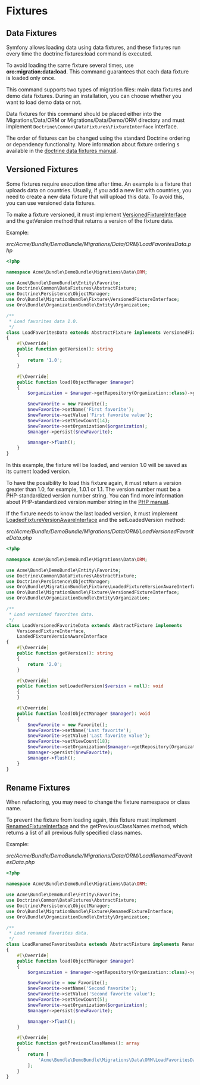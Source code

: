<a id="backend-entities-fixtures"></a>

# Fixtures

## Data Fixtures

Symfony allows loading data using data fixtures, and these fixtures run every time the doctrine:fixtures:load command is executed.

To avoid loading the same fixture several times, use **oro:migration:data:load**. This command guarantees that each data fixture is loaded only once.

This command supports two types of migration files: main data fixtures and demo data fixtures. During an installation, you can choose whether you want to load demo data or not.

Data fixtures for this command should be placed either into the Migrations/Data/ORM or Migrations/Data/Demo/ORM directory and must implement `Doctrine\Common\DataFixtures\FixtureInterface` interface.

The order of fixtures can be changed using the standard Doctrine ordering or dependency functionality. More information about fixture ordering s available in the <a href="https://github.com/doctrine/data-fixtures#fixture-ordering" target="_blank">doctrine data fixtures manual</a>.

## Versioned Fixtures

Some fixtures require execution time after time. An example is a fixture that uploads data on countries. Usually, if you add a new list with countries, you need to create a new data fixture that will upload this data. To avoid this, you can use versioned data fixtures.

To make a fixture versioned, it must implement <a href="https://github.com/oroinc/platform/tree/6.1/src/Oro/Bundle/MigrationBundle/Fixture/VersionedFixtureInterface.php" target="_blank">VersionedFixtureInterface</a> and the getVersion method that returns a version of the fixture data.

Example:

*src/Acme/Bundle/DemoBundle/Migrations/Data/ORM/LoadFavoritesData.php*
```php
<?php

namespace Acme\Bundle\DemoBundle\Migrations\Data\ORM;

use Acme\Bundle\DemoBundle\Entity\Favorite;
use Doctrine\Common\DataFixtures\AbstractFixture;
use Doctrine\Persistence\ObjectManager;
use Oro\Bundle\MigrationBundle\Fixture\VersionedFixtureInterface;
use Oro\Bundle\OrganizationBundle\Entity\Organization;

/**
 * Load favorites data 1.0.
 */
class LoadFavoritesData extends AbstractFixture implements VersionedFixtureInterface
{
    #[\Override]
    public function getVersion(): string
    {
        return '1.0';
    }

    #[\Override]
    public function load(ObjectManager $manager)
    {
        $organization = $manager->getRepository(Organization::class)->getFirst();

        $newFavorite = new Favorite();
        $newFavorite->setName('First favorite');
        $newFavorite->setValue('First favorite value');
        $newFavorite->setViewCount(14);
        $newFavorite->setOrganization($organization);
        $manager->persist($newFavorite);

        $manager->flush();
    }
}
```

In this example, the fixture will be loaded, and version 1.0 will be saved as its current loaded version.

To have the possibility to load this fixture again, it must return a version greater than 1.0, for example, 1.0.1 or 1.1. The version number must be a PHP-standardized version number string. You can find more information about PHP-standardized version number string in the <a href="http://php.net/manual/en/function.version-compare.php" target="_blank">PHP manual</a>.

If the fixture needs to know the last loaded version, it must implement <a href="https://github.com/oroinc/platform/tree/6.1/src/Oro/Bundle/MigrationBundle/Fixture/LoadedFixtureVersionAwareInterface.php" target="_blank">LoadedFixtureVersionAwareInterface</a> and the setLoadedVersion method:

*src/Acme/Bundle/DemoBundle/Migrations/Data/ORM/LoadVersionedFavoriteData.php*
```php
<?php

namespace Acme\Bundle\DemoBundle\Migrations\Data\ORM;

use Acme\Bundle\DemoBundle\Entity\Favorite;
use Doctrine\Common\DataFixtures\AbstractFixture;
use Doctrine\Persistence\ObjectManager;
use Oro\Bundle\MigrationBundle\Fixture\LoadedFixtureVersionAwareInterface;
use Oro\Bundle\MigrationBundle\Fixture\VersionedFixtureInterface;
use Oro\Bundle\OrganizationBundle\Entity\Organization;

/**
 * Load versioned favorites data.
 */
class LoadVersionedFavoriteData extends AbstractFixture implements
    VersionedFixtureInterface,
    LoadedFixtureVersionAwareInterface
{
    #[\Override]
    public function getVersion(): string
    {
        return '2.0';
    }

    #[\Override]
    public function setLoadedVersion($version = null): void
    {
    }

    #[\Override]
    public function load(ObjectManager $manager): void
    {
        $newFavorite = new Favorite();
        $newFavorite->setName('Last favorite');
        $newFavorite->setValue('Last favorite value');
        $newFavorite->setViewCount(18);
        $newFavorite->setOrganization($manager->getRepository(Organization::class)->getFirst());
        $manager->persist($newFavorite);
        $manager->flush();
    }
}
```

## Rename Fixtures

When refactoring, you may need to change the fixture namespace or class name.

To prevent the fixture from loading again, this fixture must implement <a href="https://github.com/oroinc/platform/tree/6.1/src/Oro/Bundle/MigrationBundle/Fixture/RenamedFixtureInterface.php" target="_blank">RenamedFixtureInterface</a> and the getPreviousClassNames method, which returns a list of all previous fully specified class names.

Example:

*src/Acme/Bundle/DemoBundle/Migrations/Data/ORM/LoadRenamedFavoritesData.php*
```php
<?php

namespace Acme\Bundle\DemoBundle\Migrations\Data\ORM;

use Acme\Bundle\DemoBundle\Entity\Favorite;
use Doctrine\Common\DataFixtures\AbstractFixture;
use Doctrine\Persistence\ObjectManager;
use Oro\Bundle\MigrationBundle\Fixture\RenamedFixtureInterface;
use Oro\Bundle\OrganizationBundle\Entity\Organization;

/**
 * Load renamed favorites data.
 */
class LoadRenamedFavoritesData extends AbstractFixture implements RenamedFixtureInterface
{
    #[\Override]
    public function load(ObjectManager $manager)
    {
        $organization = $manager->getRepository(Organization::class)->getFirst();

        $newFavorite = new Favorite();
        $newFavorite->setName('Second favorite');
        $newFavorite->setValue('Second favorite value');
        $newFavorite->setViewCount(5);
        $newFavorite->setOrganization($organization);
        $manager->persist($newFavorite);

        $manager->flush();
    }

    #[\Override]
    public function getPreviousClassNames(): array
    {
        return [
            'Acme\Bundle\DemoBundle\Migrations\Data\ORM\LoadFavoritesData'
        ];
    }
}
```

<!-- Frontend -->
